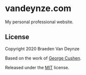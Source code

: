 # vandeynze.com

My personal professional website.

## License
Copyright 2020 Braeden Van Deynze

Based on the work of [George Cushen](https://github.com/gcushen/hugo-academic).

Released under the [MIT](https://github.com/sourcethemes/academic-kickstart/blob/master/LICENSE.md) license.
